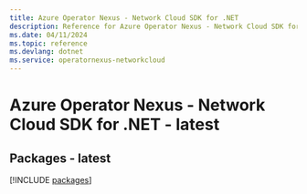 ```yaml
---
title: Azure Operator Nexus - Network Cloud SDK for .NET
description: Reference for Azure Operator Nexus - Network Cloud SDK for .NET
ms.date: 04/11/2024
ms.topic: reference
ms.devlang: dotnet
ms.service: operatornexus-networkcloud
---
```

# Azure Operator Nexus - Network Cloud SDK for .NET - latest
## Packages - latest
[!INCLUDE [packages](operator-nexus---network-cloud-index.md)]